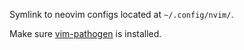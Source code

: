 Symlink to neovim configs located at `~/.config/nvim/`.

Make sure [vim-pathogen](https://github.com/tpope/vim-pathogen) is installed.
